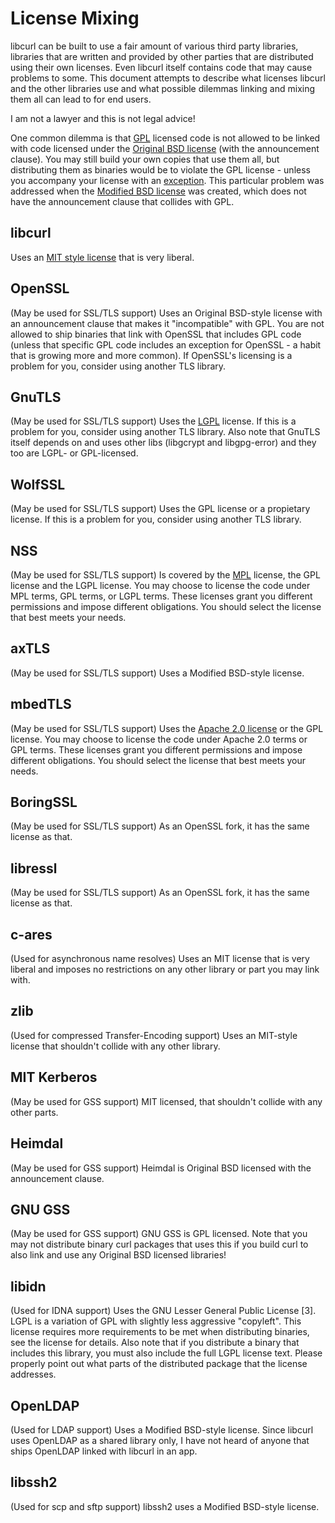 License Mixing
==============

libcurl can be built to use a fair amount of various third party libraries,
libraries that are written and provided by other parties that are distributed
using their own licenses. Even libcurl itself contains code that may cause
problems to some. This document attempts to describe what licenses libcurl and
the other libraries use and what possible dilemmas linking and mixing them all
can lead to for end users.

I am not a lawyer and this is not legal advice!

One common dilemma is that [GPL](https://www.gnu.org/licenses/gpl.html)
licensed code is not allowed to be linked with code licensed under the
[Original BSD license](https://spdx.org/licenses/BSD-4-Clause.html) (with the
announcement clause). You may still build your own copies that use them all,
but distributing them as binaries would be to violate the GPL license - unless
you accompany your license with an
[exception](https://www.gnu.org/licenses/gpl-faq.html#GPLIncompatibleLibs). This
particular problem was addressed when the [Modified BSD
license](https://opensource.org/licenses/BSD-3-Clause) was created, which does
not have the announcement clause that collides with GPL.

## libcurl

 Uses an [MIT style license](https://curl.haxx.se/docs/copyright.html) that is
 very liberal.

## OpenSSL

 (May be used for SSL/TLS support) Uses an Original BSD-style license with an
 announcement clause that makes it "incompatible" with GPL. You are not
 allowed to ship binaries that link with OpenSSL that includes GPL code
 (unless that specific GPL code includes an exception for OpenSSL - a habit
 that is growing more and more common). If OpenSSL's licensing is a problem
 for you, consider using another TLS library.

## GnuTLS

 (May be used for SSL/TLS support) Uses the
 [LGPL](https://www.gnu.org/licenses/lgpl.html) license. If this is a problem
 for you, consider using another TLS library. Also note that GnuTLS itself
 depends on and uses other libs (libgcrypt and libgpg-error) and they too are
 LGPL- or GPL-licensed.

## WolfSSL

 (May be used for SSL/TLS support) Uses the GPL license or a propietary
 license. If this is a problem for you, consider using another TLS library.

## NSS

 (May be used for SSL/TLS support) Is covered by the
 [MPL](https://www.mozilla.org/MPL/) license, the GPL license and the LGPL
 license. You may choose to license the code under MPL terms, GPL terms, or
 LGPL terms. These licenses grant you different permissions and impose
 different obligations. You should select the license that best meets your
 needs.

## axTLS

 (May be used for SSL/TLS support) Uses a Modified BSD-style license.

## mbedTLS

 (May be used for SSL/TLS support) Uses the [Apache 2.0
 license](https://opensource.org/licenses/Apache-2.0) or the GPL license.
 You may choose to license the code under Apache 2.0 terms or GPL terms.
 These licenses grant you different permissions and impose different
 obligations. You should select the license that best meets your needs.

## BoringSSL

 (May be used for SSL/TLS support) As an OpenSSL fork, it has the same
 license as that.

## libressl

 (May be used for SSL/TLS support) As an OpenSSL fork, it has the same
 license as that.

## c-ares

 (Used for asynchronous name resolves) Uses an MIT license that is very
 liberal and imposes no restrictions on any other library or part you may link
 with.

## zlib

 (Used for compressed Transfer-Encoding support) Uses an MIT-style license
 that shouldn't collide with any other library.

## MIT Kerberos

 (May be used for GSS support) MIT licensed, that shouldn't collide with any
 other parts.

## Heimdal

 (May be used for GSS support) Heimdal is Original BSD licensed with the
 announcement clause.

## GNU GSS

 (May be used for GSS support) GNU GSS is GPL licensed. Note that you may not
 distribute binary curl packages that uses this if you build curl to also link
 and use any Original BSD licensed libraries!

## libidn

 (Used for IDNA support) Uses the GNU Lesser General Public License [3]. LGPL
 is a variation of GPL with slightly less aggressive "copyleft". This license
 requires more requirements to be met when distributing binaries, see the
 license for details. Also note that if you distribute a binary that includes
 this library, you must also include the full LGPL license text. Please
 properly point out what parts of the distributed package that the license
 addresses.

## OpenLDAP

 (Used for LDAP support) Uses a Modified BSD-style license. Since libcurl uses
 OpenLDAP as a shared library only, I have not heard of anyone that ships
 OpenLDAP linked with libcurl in an app.

## libssh2

 (Used for scp and sftp support) libssh2 uses a Modified BSD-style license.
